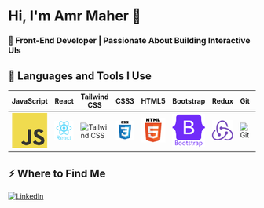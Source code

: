 # Hi, I'm Amr Maher 👋  
### 🚀 Front-End Developer | Passionate About Building Interactive UIs  

## 🚀 Languages and Tools I Use  
| JavaScript | React | Tailwind CSS | CSS3 | HTML5 | Bootstrap | Redux | Git | Node.js | Express | MongoDB | Next.js |
|------------|--------|--------------|------|------|----------|------|----|--------|--------|--------|--------|
| ![JavaScript](https://raw.githubusercontent.com/devicons/devicon/master/icons/javascript/javascript-original.svg) | ![React](https://raw.githubusercontent.com/devicons/devicon/master/icons/react/react-original-wordmark.svg) | ![Tailwind CSS](https://www.vectorlogo.zone/logos/tailwindcss/tailwindcss-icon.svg) | ![CSS3](https://raw.githubusercontent.com/devicons/devicon/master/icons/css3/css3-original-wordmark.svg) | ![HTML5](https://raw.githubusercontent.com/devicons/devicon/master/icons/html5/html5-original-wordmark.svg) | ![Bootstrap](https://raw.githubusercontent.com/devicons/devicon/master/icons/bootstrap/bootstrap-plain-wordmark.svg) | ![Redux](https://raw.githubusercontent.com/devicons/devicon/master/icons/redux/redux-original.svg) | ![Git](https://www.vectorlogo.zone/logos/git-scm/git-scm-icon.svg) | ![Node.js](https://raw.githubusercontent.com/devicons/devicon/master/icons/nodejs/nodejs-original-wordmark.svg) | ![Express](https://raw.githubusercontent.com/devicons/devicon/master/icons/express/express-original-wordmark.svg) | ![MongoDB](https://raw.githubusercontent.com/devicons/devicon/master/icons/mongodb/mongodb-original-wordmark.svg) | ![Next.js](https://cdn.worldvectorlogo.com/logos/nextjs-2.svg) |

## ⚡ Where to Find Me  
[![LinkedIn](https://img.shields.io/badge/LinkedIn-Amr%20Maher-blue?style=for-the-badge&logo=linkedin)](https://www.linkedin.com/in/Amrr-Maherr)
